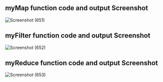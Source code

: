 ## myMap function code and output Screenshot
![Screenshot (651)](https://github.com/rahul9695/Beginner-Frontend-Practice/assets/120627949/b0cef77e-95b3-4b9d-bf02-49f5f9e367bd)

## myFilter function code and output Screenshot
![Screenshot (652)](https://github.com/rahul9695/Beginner-Frontend-Practice/assets/120627949/7754a4dc-addf-49d5-807c-02cb56ee0f15)

## myReduce function code and output Screenshot
![Screenshot (653)](https://github.com/rahul9695/Beginner-Frontend-Practice/assets/120627949/0f0066f2-b6ec-4ecb-a7ce-e119584187e1)
